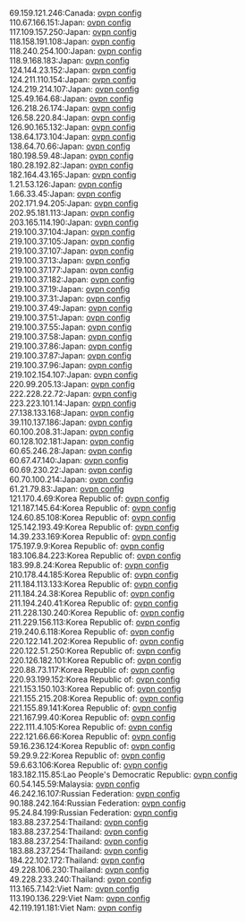 69.159.121.246:Canada: [ovpn config](vpn/69_159_121_246.ovpn)  
110.67.166.151:Japan: [ovpn config](vpn/110_67_166_151.ovpn)  
117.109.157.250:Japan: [ovpn config](vpn/117_109_157_250.ovpn)  
118.158.191.108:Japan: [ovpn config](vpn/118_158_191_108.ovpn)  
118.240.254.100:Japan: [ovpn config](vpn/118_240_254_100.ovpn)  
118.9.168.183:Japan: [ovpn config](vpn/118_9_168_183.ovpn)  
124.144.23.152:Japan: [ovpn config](vpn/124_144_23_152.ovpn)  
124.211.110.154:Japan: [ovpn config](vpn/124_211_110_154.ovpn)  
124.219.214.107:Japan: [ovpn config](vpn/124_219_214_107.ovpn)  
125.49.164.68:Japan: [ovpn config](vpn/125_49_164_68.ovpn)  
126.218.26.174:Japan: [ovpn config](vpn/126_218_26_174.ovpn)  
126.58.220.84:Japan: [ovpn config](vpn/126_58_220_84.ovpn)  
126.90.165.132:Japan: [ovpn config](vpn/126_90_165_132.ovpn)  
138.64.173.104:Japan: [ovpn config](vpn/138_64_173_104.ovpn)  
138.64.70.66:Japan: [ovpn config](vpn/138_64_70_66.ovpn)  
180.198.59.48:Japan: [ovpn config](vpn/180_198_59_48.ovpn)  
180.28.192.82:Japan: [ovpn config](vpn/180_28_192_82.ovpn)  
182.164.43.165:Japan: [ovpn config](vpn/182_164_43_165.ovpn)  
1.21.53.126:Japan: [ovpn config](vpn/1_21_53_126.ovpn)  
1.66.33.45:Japan: [ovpn config](vpn/1_66_33_45.ovpn)  
202.171.94.205:Japan: [ovpn config](vpn/202_171_94_205.ovpn)  
202.95.181.113:Japan: [ovpn config](vpn/202_95_181_113.ovpn)  
203.165.114.190:Japan: [ovpn config](vpn/203_165_114_190.ovpn)  
219.100.37.104:Japan: [ovpn config](vpn/219_100_37_104.ovpn)  
219.100.37.105:Japan: [ovpn config](vpn/219_100_37_105.ovpn)  
219.100.37.107:Japan: [ovpn config](vpn/219_100_37_107.ovpn)  
219.100.37.13:Japan: [ovpn config](vpn/219_100_37_13.ovpn)  
219.100.37.177:Japan: [ovpn config](vpn/219_100_37_177.ovpn)  
219.100.37.182:Japan: [ovpn config](vpn/219_100_37_182.ovpn)  
219.100.37.19:Japan: [ovpn config](vpn/219_100_37_19.ovpn)  
219.100.37.31:Japan: [ovpn config](vpn/219_100_37_31.ovpn)  
219.100.37.49:Japan: [ovpn config](vpn/219_100_37_49.ovpn)  
219.100.37.51:Japan: [ovpn config](vpn/219_100_37_51.ovpn)  
219.100.37.55:Japan: [ovpn config](vpn/219_100_37_55.ovpn)  
219.100.37.58:Japan: [ovpn config](vpn/219_100_37_58.ovpn)  
219.100.37.86:Japan: [ovpn config](vpn/219_100_37_86.ovpn)  
219.100.37.87:Japan: [ovpn config](vpn/219_100_37_87.ovpn)  
219.100.37.96:Japan: [ovpn config](vpn/219_100_37_96.ovpn)  
219.102.154.107:Japan: [ovpn config](vpn/219_102_154_107.ovpn)  
220.99.205.13:Japan: [ovpn config](vpn/220_99_205_13.ovpn)  
222.228.22.72:Japan: [ovpn config](vpn/222_228_22_72.ovpn)  
223.223.101.14:Japan: [ovpn config](vpn/223_223_101_14.ovpn)  
27.138.133.168:Japan: [ovpn config](vpn/27_138_133_168.ovpn)  
39.110.137.186:Japan: [ovpn config](vpn/39_110_137_186.ovpn)  
60.100.208.31:Japan: [ovpn config](vpn/60_100_208_31.ovpn)  
60.128.102.181:Japan: [ovpn config](vpn/60_128_102_181.ovpn)  
60.65.246.28:Japan: [ovpn config](vpn/60_65_246_28.ovpn)  
60.67.47.140:Japan: [ovpn config](vpn/60_67_47_140.ovpn)  
60.69.230.22:Japan: [ovpn config](vpn/60_69_230_22.ovpn)  
60.70.100.214:Japan: [ovpn config](vpn/60_70_100_214.ovpn)  
61.21.79.83:Japan: [ovpn config](vpn/61_21_79_83.ovpn)  
121.170.4.69:Korea Republic of: [ovpn config](vpn/121_170_4_69.ovpn)  
121.187.145.64:Korea Republic of: [ovpn config](vpn/121_187_145_64.ovpn)  
124.60.85.108:Korea Republic of: [ovpn config](vpn/124_60_85_108.ovpn)  
125.142.193.49:Korea Republic of: [ovpn config](vpn/125_142_193_49.ovpn)  
14.39.233.169:Korea Republic of: [ovpn config](vpn/14_39_233_169.ovpn)  
175.197.9.9:Korea Republic of: [ovpn config](vpn/175_197_9_9.ovpn)  
183.106.84.223:Korea Republic of: [ovpn config](vpn/183_106_84_223.ovpn)  
183.99.8.24:Korea Republic of: [ovpn config](vpn/183_99_8_24.ovpn)  
210.178.44.185:Korea Republic of: [ovpn config](vpn/210_178_44_185.ovpn)  
211.184.113.133:Korea Republic of: [ovpn config](vpn/211_184_113_133.ovpn)  
211.184.24.38:Korea Republic of: [ovpn config](vpn/211_184_24_38.ovpn)  
211.194.240.41:Korea Republic of: [ovpn config](vpn/211_194_240_41.ovpn)  
211.228.130.240:Korea Republic of: [ovpn config](vpn/211_228_130_240.ovpn)  
211.229.156.113:Korea Republic of: [ovpn config](vpn/211_229_156_113.ovpn)  
219.240.6.118:Korea Republic of: [ovpn config](vpn/219_240_6_118.ovpn)  
220.122.141.202:Korea Republic of: [ovpn config](vpn/220_122_141_202.ovpn)  
220.122.51.250:Korea Republic of: [ovpn config](vpn/220_122_51_250.ovpn)  
220.126.182.101:Korea Republic of: [ovpn config](vpn/220_126_182_101.ovpn)  
220.88.73.117:Korea Republic of: [ovpn config](vpn/220_88_73_117.ovpn)  
220.93.199.152:Korea Republic of: [ovpn config](vpn/220_93_199_152.ovpn)  
221.153.150.103:Korea Republic of: [ovpn config](vpn/221_153_150_103.ovpn)  
221.155.215.208:Korea Republic of: [ovpn config](vpn/221_155_215_208.ovpn)  
221.155.89.141:Korea Republic of: [ovpn config](vpn/221_155_89_141.ovpn)  
221.167.99.40:Korea Republic of: [ovpn config](vpn/221_167_99_40.ovpn)  
222.111.4.105:Korea Republic of: [ovpn config](vpn/222_111_4_105.ovpn)  
222.121.66.66:Korea Republic of: [ovpn config](vpn/222_121_66_66.ovpn)  
59.16.236.124:Korea Republic of: [ovpn config](vpn/59_16_236_124.ovpn)  
59.29.9.22:Korea Republic of: [ovpn config](vpn/59_29_9_22.ovpn)  
59.6.63.106:Korea Republic of: [ovpn config](vpn/59_6_63_106.ovpn)  
183.182.115.85:Lao People's Democratic Republic: [ovpn config](vpn/183_182_115_85.ovpn)  
60.54.145.59:Malaysia: [ovpn config](vpn/60_54_145_59.ovpn)  
46.242.16.107:Russian Federation: [ovpn config](vpn/46_242_16_107.ovpn)  
90.188.242.164:Russian Federation: [ovpn config](vpn/90_188_242_164.ovpn)  
95.24.84.199:Russian Federation: [ovpn config](vpn/95_24_84_199.ovpn)  
183.88.237.254:Thailand: [ovpn config](vpn/183_88_237_254.ovpn)  
183.88.237.254:Thailand: [ovpn config](vpn/183_88_237_254.ovpn)  
183.88.237.254:Thailand: [ovpn config](vpn/183_88_237_254.ovpn)  
183.88.237.254:Thailand: [ovpn config](vpn/183_88_237_254.ovpn)  
184.22.102.172:Thailand: [ovpn config](vpn/184_22_102_172.ovpn)  
49.228.106.230:Thailand: [ovpn config](vpn/49_228_106_230.ovpn)  
49.228.233.240:Thailand: [ovpn config](vpn/49_228_233_240.ovpn)  
113.165.7.142:Viet Nam: [ovpn config](vpn/113_165_7_142.ovpn)  
113.190.136.229:Viet Nam: [ovpn config](vpn/113_190_136_229.ovpn)  
42.119.191.181:Viet Nam: [ovpn config](vpn/42_119_191_181.ovpn)  
